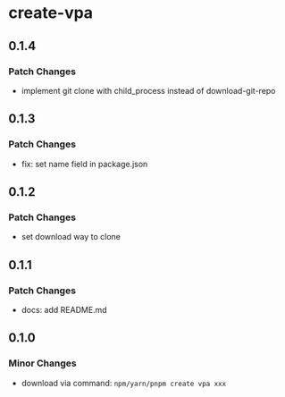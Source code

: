 # create-vpa

## 0.1.4

### Patch Changes

- implement git clone with child_process instead of download-git-repo

## 0.1.3

### Patch Changes

- fix: set name field in package.json

## 0.1.2

### Patch Changes

- set download way to clone

## 0.1.1

### Patch Changes

- docs: add README.md

## 0.1.0

### Minor Changes

- download via command: `npm/yarn/pnpm create vpa xxx`
